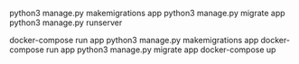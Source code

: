 python3 manage.py makemigrations app
python3 manage.py migrate app
python3 manage.py runserver


docker-compose run app python3 manage.py makemigrations app
docker-compose run app python3 manage.py migrate app
docker-compose up
